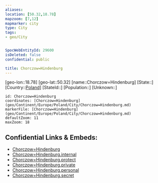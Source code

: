```yaml
---
aliases: 
location: [50.32,18.78]
mapzoom: [7,12] 
mapmarker: city 
type: City
tags:
- geo/City


SpocWebEntityId: 29600
isDeleted: false
confidential: public

title: Chorczow=Hindenburg
---
```

[geo-lon::18.78]
[geo-lat::50.32]
[name::Chorczow=Hindenburg]
[State::]
[Country::[Poland](geo/Continent/Europe/Poland.md)]
[StateId::]
[Population::]
[Unknown::]


```leaflet
id: Chorczow=Hindenburg
coordinates: [Chorczow=Hindenburg](geo/Continent/Europe/Poland/City/Chorczow=Hindenburg.md)
markerFile: [Chorczow=Hindenburg](geo/Continent/Europe/Poland/City/Chorczow=Hindenburg.md)
defaultZoom: 11 
maxZoom: 18
```


## Confidential Links & Embeds: 
- [Chorczow=Hindenburg](../../../../../../_public/geo/Continent/Europe/Poland/City/Chorczow=Hindenburg.md) 
- [Chorczow=Hindenburg.internal](../../../../../../_internal/geo/Continent/Europe/Poland/City/Chorczow=Hindenburg.internal.md) 
- [Chorczow=Hindenburg.protect](../../../../../../_protect/geo/Continent/Europe/Poland/City/Chorczow=Hindenburg.protect.md) 
- [Chorczow=Hindenburg.private](../../../../../../_private/geo/Continent/Europe/Poland/City/Chorczow=Hindenburg.private.md) 
- [Chorczow=Hindenburg.personal](../../../../../../_personal/geo/Continent/Europe/Poland/City/Chorczow=Hindenburg.personal.md) 
- [Chorczow=Hindenburg.secret](../../../../../../_secret/geo/Continent/Europe/Poland/City/Chorczow=Hindenburg.secret.md) 
